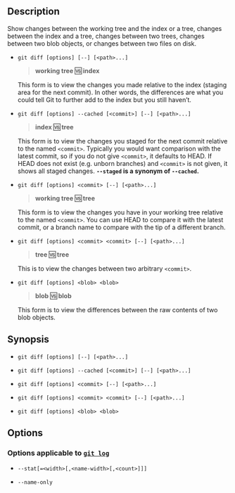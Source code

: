 ## Description

Show changes between the working tree and the index or a tree, changes between the index and a tree, changes between two trees, changes between two blob objects, or changes between two files on disk.

- `git diff [options] [--] [<path>...]`

    > **working tree :vs: index**

    This form is to view the changes you made relative to the index (staging area for the next commit). In other words, the differences are what you could tell Git to further add to the index but you still haven’t.

- `git diff [options] --cached [<commit>] [--] [<path>...]`

    > **index :vs: tree**

    This form is to view the changes you staged for the next commit relative to the named `<commit>`. Typically you would want comparison with the latest commit, so if you do not give `<commit>`, it defaults to HEAD. If HEAD does not exist (e.g. unborn branches) and `<commit>` is not given, it shows all staged changes. **`--staged` is a synonym of `--cached`.**

- `git diff [options] <commit> [--] [<path>...]`

    > **working tree :vs: tree**

    This form is to view the changes you have in your working tree relative to the named `<commit>`. You can use HEAD to compare it with the latest commit, or a branch name to compare with the tip of a different branch.

- `git diff [options] <commit> <commit> [--] [<path>...]`

    > **tree :vs: tree**

    This is to view the changes between two arbitrary `<commit>`.

- `git diff [options] <blob> <blob>`

    > **blob :vs: blob**

    This form is to view the differences between the raw contents of two blob objects.

## Synopsis

- `git diff [options] [--] [<path>...]`

- `git diff [options] --cached [<commit>] [--] [<path>...]`

- `git diff [options] <commit> [--] [<path>...]`

- `git diff [options] <commit> <commit> [--] [<path>...]`

- `git diff [options] <blob> <blob>`

## Options

### Options applicable to [`git log`](./git-log.md)

- `--stat[=<width>[,<name-width>[,<count>]]]`

- `--name-only`
